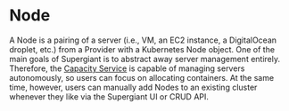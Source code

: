 # Node

A Node is a pairing of a server (i.e., VM, an EC2 instance, a DigitalOcean droplet, etc.) from a Provider with a Kubernetes Node object. One of the main goals of Supergiant is to abstract away server management entirely. Therefore, the [Capacity Service](supergiant.readthedocs.io/en/v1.0.0/Concepts/capacity_service/) is capable of managing servers autonomously, so users can focus on allocating containers. At the same time, however, users can manually add Nodes to an existing cluster whenever they like via the Supergiant UI or CRUD API.